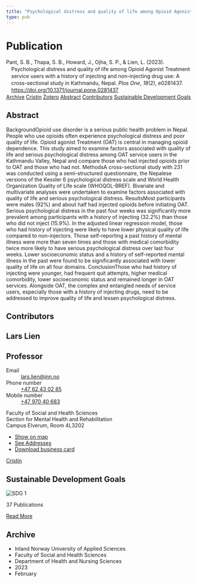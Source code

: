 ```yaml
---
title: "Psychological distress and quality of life among Opioid Agonist Treatment service users with a history of injecting and non-injecting drug use: A cross-sectional study in Kathmandu, Nepal"
type: pub
---
```

<h1>Publication</h1>
<article id="csl-bib-container-JTQKKBUP" class="csl-bib-container">
  <div class="csl-bib-body" style="line-height: 1.35; padding-left: 1em; text-indent:-1em;">
  <div class="csl-entry">Pant, S. B., Thapa, S. B., Howard, J., Ojha, S. P., &amp; Lien, L. (2023). Psychological distress and quality of life among Opioid Agonist Treatment service users with a history of injecting and non-injecting drug use: A cross-sectional study in Kathmandu, Nepal. <i>Plos One</i>, <i>18</i>(2), e0281437. <a href="https://doi.org/10.1371/journal.pone.0281437">https://doi.org/10.1371/journal.pone.0281437</a></div>
</div>
  <div class="csl-bib-buttons">
    <a href="#taxonomy-article-JTQKKBUP" class="csl-bib-button">Archive</a>
    <a href="https://app.cristin.no/results/show.jsf?id=2129260" alt="Cristin URL" class="csl-bib-button">Cristin</a>
    <a href="http://zotero.org/groups/5022929/items/JTQKKBUP" alt="Zotero URL" class="csl-bib-button">Zotero</a>
    <a href="#abstract-article-JTQKKBUP" class="csl-bib-button">Abstract</a>
    <a href="#contributors-article-JTQKKBUP" class="csl-bib-button">Contributors</a>
    <a href="#sdg-article-JTQKKBUP" class="csl-bib-button">Sustainable Development Goals</a>
  </div>
  <div id="csl-bib-meta-container-JTQKKBUP"></div>
</article>
<div id="csl-bib-meta-JTQKKBUP" class="csl-bib-meta">
  <article id="abstract-article-JTQKKBUP" class="abstract-article">
    <h1>Abstract</h1>
    BackgroundOpioid use disorder is a serious public health problem in Nepal. People who use opioids often experience psychological distress and poor quality of life. Opioid agonist Treatment (OAT) is central in managing opioid dependence. This study aimed to examine factors associated with quality of life and serious psychological distress among OAT service users in the Kathmandu Valley, Nepal and compare those who had injected opioids prior to OAT and those who had not. MethodsA cross-sectional study with 231 was conducted using a semi-structured questionnaire, the Nepalese versions of the Kessler 6 psychological distress scale and World Health Organization Quality of Life scale (WHOQOL-BREF). Bivariate and multivariate analyses were undertaken to examine factors associated with quality of life and serious psychological distress. ResultsMost participants were males (92%) and about half had injected opioids before initiating OAT. Serious psychological distress in the past four weeks was significantly more prevalent among participants with a history of injecting (32.2%) than those who did not inject (15.9%). In the adjusted linear regression model, those who had history of injecting were likely to have lower physical quality of life compared to non-injectors. Those self-reporting a past history of mental illness were more than seven times and those with medical comorbidity twice more likely to have serious psychological distress over last four weeks. Lower socioeconomic status and a history of self-reported mental illness in the past were found to be significantly associated with lower quality of life on all four domains. ConclusionThose who had history of injecting were younger, had frequent quit attempts, higher medical comorbidity, lower socioeconomic status and remained longer in OAT services. Alongside OAT, the complex and entangled needs of service users, especially those with a history of injecting drugs, need to be addressed to improve quality of life and lessen psychological distress.
  </article>
  <article id="contributors-article-JTQKKBUP" class="contributors-article">
    <h1>Contributors</h1>
    <div class="personas">
<div class="vrtx-hinn-person-card">
<div class="photo">
<i class="lar la-user-circle missing-person"></i>
</div>
<div class="info">
<hgroup><h1>Lars Lien</h1>
<h2>Professor</h2>
</hgroup><dl>
<dt>Email</dt>
<dd>
<a href="mailto:lars.lien@inn.no">lars.lien@inn.no</a>
</dd>
<dt>Phone number</dt>
<dd><a href="tel:+4762430285">
+47 62 43 02 85
</a></dd>
<dt>Mobile number</dt>
<dd><a href="tel:+4797040683">
+47 970 40 683
</a></dd>
</dl>
<p>
Faculty of Social and Health Sciences<br>
Section for Mental Health and Rehabilitation<br>
Campus Elverum,
Room 4L3202
</p>
<ul class="vrtx-hinn-links">
<li><a href="https://www.google.com/maps?q=60.88177,11.53669">Show on map</a></li>
<li><a href="https://www.inn.no/english/find-an-employee/lars-lien.html#vrtx-hinn-addresses">See Addresses</a></li>
<li><a href="https://www.inn.no/english/find-an-employee/lars-lien.html?vrtx=vcf">Download business card</a></li>
</ul>
</div>
</div>
<a href="https://app.cristin.no/persons/show.jsf?id=14287" alt="Cristin URL" class="personas-cristin">Cristin</a>
</div>
  </article>
  <article id="sdg-article-JTQKKBUP" class="sdg-article">
    <h1>Sustainable Development Goals</h1>
    <div class="sdg-container"><div id="sdg1" class="sdg">
<img src="{{< params subfolder >}}images/sdg/sdg01_en.png" class="image" alt="SDG 1">
<div class="sdg-overlay">
<p class="sdg-publication-count"><span>37</span> Publications</p>
<p><a href="https://sdgs.un.org/goals/goal1" class="sdg-read-more">Read More</a></p>
</div>
</div></div>
  </article>
  <article id="taxonomy-article-JTQKKBUP" class="taxonomy-article">
    <h1>Archive</h1>
    <ul>
      <li>Inland Norway University of Applied Sciences</li>
      <li>Faculty of Social and Health Sciences</li>
      <li>Department of Health and Nursing Sciences</li>
      <li>2023</li>
      <li>February</li>
    </ul>
  </article>
</div>
